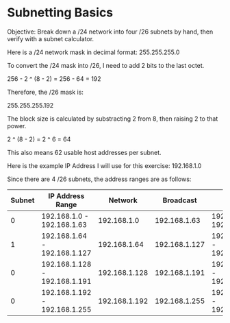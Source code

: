 # Subnetting Basics

Objective: Break down a /24 network into four /26 subnets by hand, then verify with a subnet calculator.

Here is a /24 network mask in decimal format: 255.255.255.0

To convert the /24 mask into /26, I need to add 2 bits to the last octet.

256 - 2 ^ (8 - 2) = 256 - 64 = 192

Therefore, the /26 mask is:

255.255.255.192

The block size is calculated by substracting 2 from 8, then raising 2 to that power.

2 ^ (8 - 2) = 2 ^ 6 = 64

This also means 62 usable host addresses per subnet.

Here is the example IP Address I will use for this exercise: 192.168.1.0

Since there are 4 /26 subnets, the address ranges are as follows:

| Subnet | IP Address Range | Network | Broadcast | Usable |
|---|---|---|---|---|
| 0 | 192.168.1.0 - 192.168.1.63 | 192.168.1.0 | 192.168.1.63 | 192.168.1.1 - 192.168.1.62 |
| 1 | 192.168.1.64 - 192.168.1.127 | 192.168.1.64 | 192.168.1.127 | 192.168.1.65 - 192.168.1.126 |
| 0 | 192.168.1.128 - 192.168.1.191 | 192.168.1.128 | 192.168.1.191 | 192.168.1.129 - 192.168.1.190 |
| 0 | 192.168.1.192 - 192.168.1.255 | 192.168.1.192 | 192.168.1.255 | 192.168.1.193 - 192.168.1.254 |
